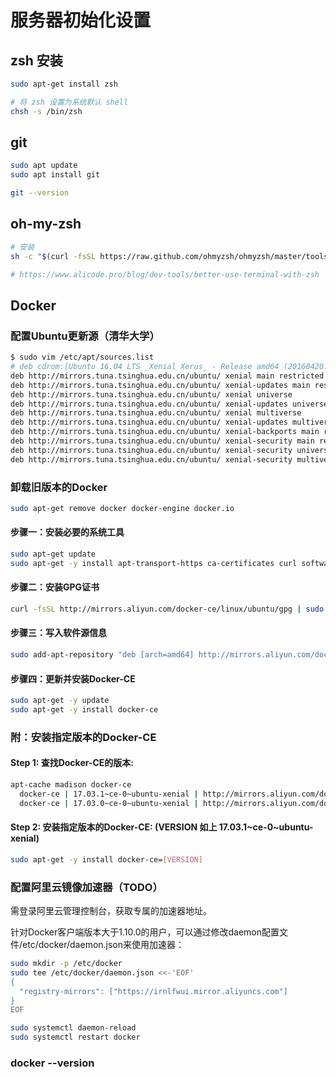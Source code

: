 # 服务器初始化设置

## zsh 安装

```bash
sudo apt-get install zsh

# 将 zsh 设置为系统默认 shell
chsh -s /bin/zsh 
```

## git

```bash
sudo apt update
sudo apt install git

git --version
```

## oh-my-zsh

```bash
# 安装
sh -c "$(curl -fsSL https://raw.github.com/ohmyzsh/ohmyzsh/master/tools/install.sh)"

# https://www.alicode.pro/blog/dev-tools/better-use-terminal-with-zsh
```

## Docker

### 配置Ubuntu更新源（清华大学）
```bash
$ sudo vim /etc/apt/sources.list
# deb cdrom:[Ubuntu 16.04 LTS _Xenial Xerus_ - Release amd64 (20160420.1)]/ xenial main restricted
deb http://mirrors.tuna.tsinghua.edu.cn/ubuntu/ xenial main restricted
deb http://mirrors.tuna.tsinghua.edu.cn/ubuntu/ xenial-updates main restricted
deb http://mirrors.tuna.tsinghua.edu.cn/ubuntu/ xenial universe
deb http://mirrors.tuna.tsinghua.edu.cn/ubuntu/ xenial-updates universe
deb http://mirrors.tuna.tsinghua.edu.cn/ubuntu/ xenial multiverse
deb http://mirrors.tuna.tsinghua.edu.cn/ubuntu/ xenial-updates multiverse
deb http://mirrors.tuna.tsinghua.edu.cn/ubuntu/ xenial-backports main restricted universe multiverse
deb http://mirrors.tuna.tsinghua.edu.cn/ubuntu/ xenial-security main restricted
deb http://mirrors.tuna.tsinghua.edu.cn/ubuntu/ xenial-security universe
deb http://mirrors.tuna.tsinghua.edu.cn/ubuntu/ xenial-security multiverse
```

### 卸载旧版本的Docker
```bash
sudo apt-get remove docker docker-engine docker.io
```

#### 步骤一：安装必要的系统工具
```bash
sudo apt-get update
sudo apt-get -y install apt-transport-https ca-certificates curl software-properties-common
```
#### 步骤二：安装GPG证书
```bash
curl -fsSL http://mirrors.aliyun.com/docker-ce/linux/ubuntu/gpg | sudo apt-key add -
```
#### 步骤三：写入软件源信息

```bash
sudo add-apt-repository "deb [arch=amd64] http://mirrors.aliyun.com/docker-ce/linux/ubuntu $(lsb_release -cs) stable"
```
#### 步骤四：更新并安装Docker-CE
```bash
sudo apt-get -y update
sudo apt-get -y install docker-ce
```

### 附：安装指定版本的Docker-CE
#### Step 1: 查找Docker-CE的版本:
```bash
apt-cache madison docker-ce
  docker-ce | 17.03.1~ce-0~ubuntu-xenial | http://mirrors.aliyun.com/docker-ce/linux/ubuntu xenial/stable amd64 Packages
  docker-ce | 17.03.0~ce-0~ubuntu-xenial | http://mirrors.aliyun.com/docker-ce/linux/ubuntu xenial/stable amd64 Packages
```

#### Step 2: 安装指定版本的Docker-CE: (VERSION 如上 17.03.1~ce-0~ubuntu-xenial)
```bash
sudo apt-get -y install docker-ce=[VERSION]
```

### 配置阿里云镜像加速器（TODO）
需登录阿里云管理控制台，获取专属的加速器地址。

针对Docker客户端版本大于1.10.0的用户，可以通过修改daemon配置文件/etc/docker/daemon.json来使用加速器：
```bash
sudo mkdir -p /etc/docker
sudo tee /etc/docker/daemon.json <<-'EOF'
{
  "registry-mirrors": ["https://irnlfwui.mirror.aliyuncs.com"]
}
EOF
```
```bash
sudo systemctl daemon-reload
sudo systemctl restart docker
```

### docker --version